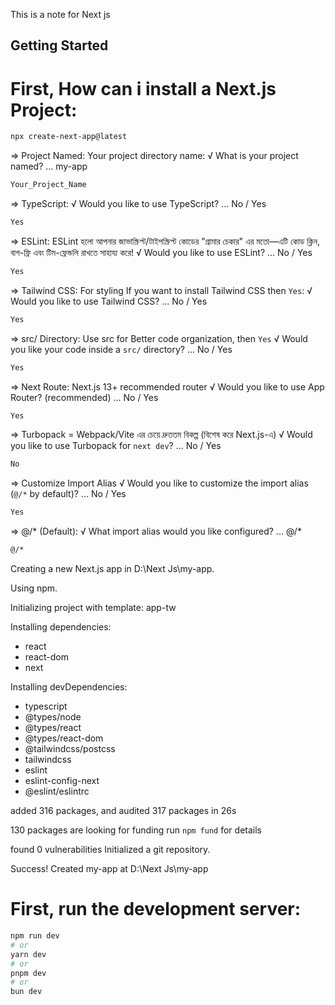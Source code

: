 This is a note for Next js 

## Getting Started

# First, How can i install a Next.js Project:

```bash
npx create-next-app@latest
```

=> Project Named: Your project directory name:
√ What is your project named? ... my-app

```bash
Your_Project_Name
```

=> TypeScript:
√ Would you like to use TypeScript? ... No / Yes

```bash
Yes
```


=> ESLint: ESLint হলো আপনার জাভাস্ক্রিপ্ট/টাইপস্ক্রিপ্ট কোডের "গ্রামার চেকার" এর মতো—এটি কোড ক্লিন, বাগ-ফ্রি এবং টিম-ফ্রেন্ডলি রাখতে সাহায্য করে!
√ Would you like to use ESLint? ... No / Yes

```bash
Yes
```

=> Tailwind CSS: For styling If you want to install Tailwind CSS then `Yes`:
√ Would you like to use Tailwind CSS? ... No / Yes

```bash
Yes
```

=> src/ Directory: Use src for Better code organization, then `Yes`
√ Would you like your code inside a `src/` directory? ... No / Yes

```bash
Yes
```
 
=> Next Route: Next.js 13+ recommended router
√ Would you like to use App Router? (recommended) ... No / Yes

```bash
Yes
```

=> Turbopack = Webpack/Vite এর চেয়ে দ্রুততম বিকল্প (বিশেষ করে Next.js-এ)
√ Would you like to use Turbopack for `next dev`? ... No / Yes

```bash
No
```

=> Customize Import Alias 
√ Would you like to customize the import alias (`@/*` by default)? ... No / Yes

```bash
Yes
```

=> @/* (Default):
√ What import alias would you like configured? ... @/*

```bash
@/*
```

Creating a new Next.js app in D:\Next Js\my-app.

Using npm.

Initializing project with template: app-tw


Installing dependencies:
- react
- react-dom
- next

Installing devDependencies:
- typescript
- @types/node
- @types/react
- @types/react-dom
- @tailwindcss/postcss
- tailwindcss
- eslint
- eslint-config-next
- @eslint/eslintrc

added 316 packages, and audited 317 packages in 26s

130 packages are looking for funding
  run `npm fund` for details

found 0 vulnerabilities
Initialized a git repository.

Success! Created my-app at D:\Next Js\my-app




# First, run the development server:

```bash
npm run dev
# or
yarn dev
# or
pnpm dev
# or
bun dev
```
